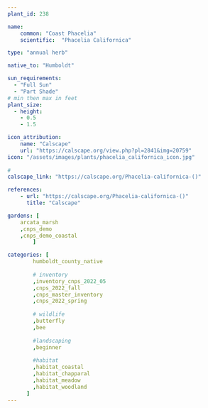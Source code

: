 ```yaml
---
plant_id: 238 

name: 
    common: "Coast Phacelia"   
    scientific:  "Phacelia Californica" 

type: "annual herb"

native_to: "Humboldt"

sun_requirements:
  - "Full Sun"
  - "Part Shade"
# min then max in feet
plant_size:
  - height: 
    - 0.5 
    - 1.5

icon_attribution: 
    name: "Calscape"
    url: "https://calscape.org/view.php?pl=2841&img=20759"
icon: "/assets/images/plants/phacelia_californica_icon.jpg"
 
#
calscape_link: "https://calscape.org/Phacelia-californica-()"

references:
    - url: "https://calscape.org/Phacelia-californica-()"
      title: "Calscape"

gardens: [
    arcata_marsh
    ,cnps_demo
    ,cnps_demo_coastal
        ]

categories: [
        humboldt_county_native
        
        # inventory
        ,inventory_cnps_2022_05
        ,cnps_2022_fall
        ,cnps_master_inventory
        ,cnps_2022_spring
        
        # wildlife
        ,butterfly
        ,bee
        
        #landscaping
        ,beginner
    
        #habitat
        ,habitat_coastal
        ,habitat_chapparal
        ,habitat_meadow
        ,habitat_woodland
      ]
---
```

